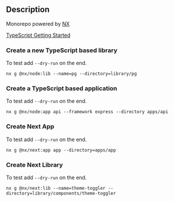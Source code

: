 ## Description

Monorepo powered by [NX](https://nx.dev/)

[TypeScript Getting Started](https://nx.dev/getting-started/nx-and-typescript#create-a-typescript-based-application)

### Create a new TypeScript based library

To test add `--dry-run` on the end.

`nx g @nx/node:lib --name=pg --directory=library/pg`

### Create a TypeScript based application

To test add `--dry-run` on the end.

`nx g @nx/node:app api --framework express --directory apps/api`

### Create Next App

To test add `--dry-run` on the end.

`nx g @nx/next:app app --directory=apps/app`

### Create Next Library

To test add `--dry-run` on the end.

`nx g @nx/next:lib --name=theme-toggler --directory=library/components/theme-toggler`
